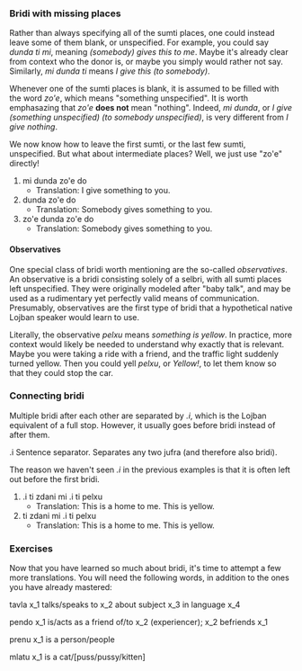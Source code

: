 ### Bridi with missing places

Rather than always specifying all of the sumti places, one could instead leave some of them blank, or unspecified.
For example, you could say _dunda ti mi_, meaning _(somebody) gives this to me_.
Maybe it's already clear from context who the donor is, or maybe you simply would rather not say.
Similarly, _mi dunda ti_ means _I give this (to somebody)_.

Whenever one of the sumti places is blank, it is assumed to be filled with the word _zo'e_, which means "something unspecified".
It is worth emphasazing that _zo'e_ **does not** mean "nothing".
Indeed, _mi dunda_, or _I give (something unspecified) (to somebody unspecified)_, is very different from _I give nothing_.

We now know how to leave the first sumti, or the last few sumti, unspecified.
But what about intermediate places?
Well, we just use "zo'e" directly!

1. mi dunda zo'e do
    * Translation: I give something to you.
2. dunda zo'e do
    * Translation: Somebody gives something to you.
3. zo'e dunda zo'e do
    * Translation: Somebody gives something to you.

#### Observatives

One special class of bridi worth mentioning are the so-called _observatives_.
An observative is a bridi consisting solely of a selbri, with all sumti places left unspecified.
They were originally modeled after "baby talk", and may be used as a rudimentary yet perfectly valid means of communication.
Presumably, observatives are the first type of bridi that a hypothetical native Lojban speaker would learn to use.

Literally, the observative _pelxu_ means _something is yellow_.
In practice, more context would likely be needed to understand why exactly that is relevant.
Maybe you were taking a ride with a friend, and the traffic light suddenly turned yellow.
Then you could yell _pelxu_, or _Yellow!_, to let them know so that they could stop the car.

<!-- TODO: variant bridi -->
<!--The order can be played around with, but for now, we stick with the usual form.-->
<!--To say I give this to you you just say mi dunda ti do, with the three sumti at the right places.-->

### Connecting bridi

Multiple bridi after each other are separated by _.i_, which is the Lojban equivalent of a full stop.
However, it usually goes before bridi instead of after them.

<span class="definition-head">.i</span> Sentence separator. Separates any two jufra (and therefore also bridi).

The reason we haven't seen _.i_ in the previous examples is that it is often left out before the first bridi.

1. .i ti zdani mi .i ti pelxu
    * Translation: This is a home to me. This is yellow.
2. ti zdani mi .i ti pelxu
    * Translation: This is a home to me. This is yellow.

### Exercises

Now that you have learned so much about bridi, it's time to attempt a few more translations.
You will need the following words, in addition to the ones you have already mastered:

<span class="definition-head">tavla</span> x_1 talks/speaks to x_2 about subject x_3 in language x_4

<span class="definition-head">pendo</span> x_1 is/acts as a friend of/to x_2 (experiencer); x_2 befriends x_1

<span class="definition-head">prenu</span> x_1 is a person/people

<span class="definition-head">mlatu</span> x_1 is a cat/[puss/pussy/kitten]

<!-- TODO: write some exercises -->
